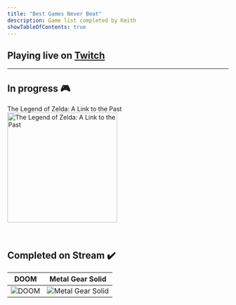 ```yaml
---
title: "Best Games Never Beat"
description: Game list completed by Keith
showTableOfContents: true
---
```

<link rel="stylesheet" href="https://cdnjs.cloudflare.com/ajax/libs/font-awesome/6.5.1/css/all.min.css" integrity="sha512-DTOQO9RWCH3ppGqcWaEA1BIZOC6xxalwEsw9c2QQeAIftl+Vegovlnee1c9QX4TctnWMn13TZye+giMm8e2LwA==" crossorigin="anonymous" referrerpolicy="no-referrer" />

## Playing live on [Twitch](https://www.twitch.tv/kilobytekeith)  <i class="fa-brands fa-twitch"></i>

<hr>

## In progress 🎮

The Legend of Zelda: A Link to the Past
<img src = "https://images.igdb.com/igdb/image/upload/t_cover_big/co3vzn.png" alt="The Legend of Zelda: A Link to the Past" width="250" height="auto">
 

<br>

## Completed on Stream ✔️

| DOOM                |   Metal Gear Solid    | 
| ------------------- | --------------------- |
| ![DOOM](https://images.igdb.com/igdb/image/upload/t_cover_big/co6vy6.png '1/14/24') | ![Metal Gear Solid](https://images.igdb.com/igdb/image/upload/t_cover_big/co5ipi.png '1/27/24') |

<!-- | DOOM                                                |     Metal Gear Solid                       |  A Link to the Past (SNES)
| ----------------------------------------------------- | --------------------------------------------- |--------------------------------------------- |
| ![1/14/24](https://images.igdb.com/igdb/image/upload/t_cover_big/co6vy6.png 'DOOM') | ![1/27/24](https://images.igdb.com/igdb/image/upload/t_cover_big/co5ipi.png 'Metal Gear Solid') | ![tbd](https://images.igdb.com/igdb/image/upload/t_cover_big/co3vzn.png 'The Legend of Zelda: A Link to the Past') | -->

